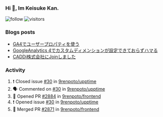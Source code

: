 ### Hi 👋, Im Keisuke Kan.

<!--
**9renpoto/9renpoto** is a ✨ _special_ ✨ repository because its `README.md` (this file) appears on your GitHub profile.

Here are some ideas to get you started:

- 🔭 I’m currently working on ...
- 🌱 I’m currently learning ...
- 👯 I’m looking to collaborate on ...
- 🤔 I’m looking for help with ...
- 💬 Ask me about ...
- 📫 How to reach me: ...
- 😄 Pronouns: ...
- ⚡ Fun fact: ...
-->

![follow](https://img.shields.io/github/followers/9renpoto?label=Follow&style=social)
![visitors](https://komarev.com/ghpvc/?username=9renpoto&label=Profile%20views&color=0e75b6&style=flat)

### Blogs posts

<!-- BLOG-POST-LIST:START -->
- [GA4でユーザープロパティを使う](https://9renpoto.dev/2021/02/21/google-analytics-4-user-properties/)
- [GoogleAnalytics 4でカスタムディメンションが設定できておらずハマる](https://9renpoto.dev/2021/02/13/google-analytics-4/)
- [CADDi株式会社にJoinしました](https://9renpoto.dev/2020/12/05/join/)
<!-- BLOG-POST-LIST:END -->

### Activity

<!--START_SECTION:activity-->
1. ❗️ Closed issue [#30](https://github.com/9renpoto/upptime/issues/30) in [9renpoto/upptime](https://github.com/9renpoto/upptime)
2. 🗣 Commented on [#30](https://github.com/9renpoto/upptime/issues/30) in [9renpoto/upptime](https://github.com/9renpoto/upptime)
3. 💪 Opened PR [#2884](https://github.com/9renpoto/frontend/pull/2884) in [9renpoto/frontend](https://github.com/9renpoto/frontend)
4. ❗️ Opened issue [#30](https://github.com/9renpoto/upptime/issues/30) in [9renpoto/upptime](https://github.com/9renpoto/upptime)
5. 🎉 Merged PR [#2871](https://github.com/9renpoto/frontend/pull/2871) in [9renpoto/frontend](https://github.com/9renpoto/frontend)
<!--END_SECTION:activity-->

<!--START_SECTION:waka-->
<!--END_SECTION:waka-->